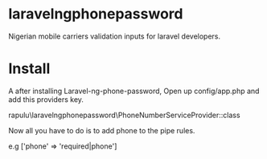 # laravelngphonepassword
Nigerian mobile carriers validation inputs for laravel developers.

# Install
A after installing Laravel-ng-phone-password, Open up config/app.php and add this providers key.

rapulu\laravelngphonepassword\PhoneNumberServiceProvider::class

Now all you have to do is to add phone to the pipe rules.

e.g ['phone' => 'required|phone']
